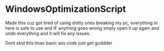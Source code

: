 # WindowsOptimizationScript

Made this cuz got tired of using shitty ones breaking my pc, everything in here is safe to use and IF anything goes wrong smply open it up again and undo everything and it will fix any issues.

Dont skid this lmao basic ass code just get guddder
